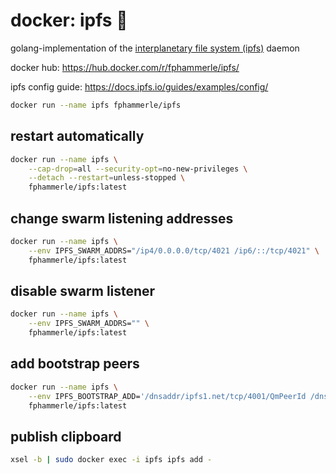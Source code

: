 # docker: ipfs 🐳

golang-implementation of the [interplanetary file system (ipfs)](https://ipfs.io/) daemon

docker hub: https://hub.docker.com/r/fphammerle/ipfs/

ipfs config guide: https://docs.ipfs.io/guides/examples/config/

```sh
docker run --name ipfs fphammerle/ipfs
```

## restart automatically

```sh
docker run --name ipfs \
    --cap-drop=all --security-opt=no-new-privileges \
    --detach --restart=unless-stopped \
    fphammerle/ipfs:latest
```

## change swarm listening addresses

```sh
docker run --name ipfs \
    --env IPFS_SWARM_ADDRS="/ip4/0.0.0.0/tcp/4021 /ip6/::/tcp/4021" \
    fphammerle/ipfs:latest
```

## disable swarm listener

```sh
docker run --name ipfs \
    --env IPFS_SWARM_ADDRS="" \
    fphammerle/ipfs:latest
```

## add bootstrap peers

```sh
docker run --name ipfs \
    --env IPFS_BOOTSTRAP_ADD='/dnsaddr/ipfs1.net/tcp/4001/QmPeerId /dnsaddr/ipfs2.net/tcp/4001/QmPeerId' \
    fphammerle/ipfs:latest
```

## publish clipboard

```sh
xsel -b | sudo docker exec -i ipfs ipfs add -
```
